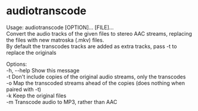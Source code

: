 # audiotranscode
Usage: audiotranscode [OPTION]... [FILE]...  
Convert the audio tracks of the given files to stereo AAC streams, replacing the files with new matroska (.mkv) files.  
By default the transcodes tracks are added as extra tracks, pass -t to replace the originals

Options:  
  -h, --help       Show this message  
  -t               Don't include copies of the original audio streams, only the transcodes  
  -o               Map the transcoded streams ahead of the copies (does nothing when paired with -t)  
  -k               Keep the original files  
  -m               Transcode audio to MP3, rather than AAC
